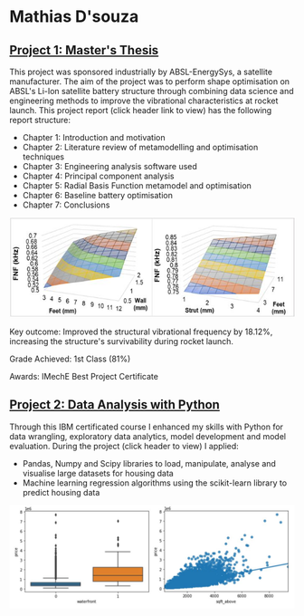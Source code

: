 # Mathias D'souza

## [Project 1: Master's Thesis](https://github.com/ds-mathias/thesis)

This project was sponsored industrially by ABSL-EnergySys, a satellite manufacturer. The aim of the project was to perform shape optimisation on ABSL's Li-Ion satellite battery structure through combining data science and engineering methods to improve the vibrational characteristics at rocket launch. This project report (click header link to view) has the following report structure:
- Chapter 1: Introduction and motivation
- Chapter 2: Literature review of metamodelling and optimisation techniques
- Chapter 3: Engineering analysis software used
- Chapter 4: Principal component analysis
- Chapter 5: Radial Basis Function metamodel and optimisation
- Chapter 6: Baseline battery optimisation
- Chapter 7: Conclusions

![](/images/FNF_.JPG)

Key outcome: Improved the structural vibrational frequency by 18.12%, increasing the structure's survivability during rocket launch.

Grade Achieved: 1st Class (81%)

Awards: IMechE Best Project Certificate


## [Project 2: Data Analysis with Python](https://github.com/ds-mathias/IBM-data-analysis-with-python)
Through this IBM certificated course I enhanced my skills with Python for data wrangling, exploratory data analytics, model development and model evaluation. During the project (click header to view) I applied:
- Pandas, Numpy and Scipy libraries to load, manipulate, analyse and visualise large datasets for housing data
- Machine learning regression algorithms using the scikit-learn library to predict housing data

![](/images/plots.JPG)

